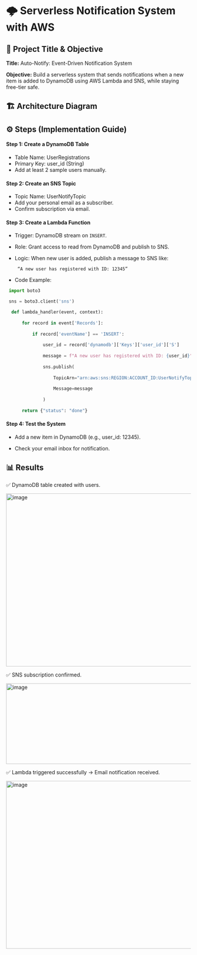 # 🌩 Serverless Notification System with AWS

## 📌 Project Title & Objective

**Title:** Auto-Notify: Event-Driven Notification System  

**Objective:** Build a serverless system that sends notifications when a new item is added to DynamoDB using AWS Lambda and SNS, while staying free-tier safe.

## 🏗️ Architecture Diagram

## ⚙️ Steps (Implementation Guide)

#### Step 1: Create a DynamoDB Table

- Table Name: UserRegistrations  
- Primary Key: user_id (String)
- Add at least 2 sample users manually.

#### Step 2: Create an SNS Topic

- Topic Name: UserNotifyTopic 
- Add your personal email as a subscriber.  
- Confirm subscription via email.

#### Step 3: Create a Lambda Function
- Trigger: DynamoDB stream on `INSERT`.  
- Role: Grant access to read from DynamoDB and publish to SNS.
- Logic: When new user is added, publish a message to SNS like:
  
       “A new user has registered with ID: 12345”
  
- Code Example:
```python
 import boto3

 sns = boto3.client('sns')

  def lambda_handler(event, context):
  
      for record in event['Records']:
      
          if record['eventName'] == 'INSERT':
      
              user_id = record['dynamodb']['Keys']['user_id']['S']
              
              message = f"A new user has registered with ID: {user_id}"
              
              sns.publish(
              
                  TopicArn="arn:aws:sns:REGION:ACCOUNT_ID:UserNotifyTopic",
                  
                  Message=message
                  
              )
              
      return {"status": "done"}
```

#### Step 4: Test the System

- Add a new item in DynamoDB (e.g., user_id: 12345).

- Check your email inbox for notification.

## 📊 Results

✅ DynamoDB table created with users.

<img width="940" height="470" alt="image" src="https://github.com/user-attachments/assets/c6554398-b051-4638-88f5-d50168d40dd8" />

✅ SNS subscription confirmed.

<img width="931" height="219" alt="image" src="https://github.com/user-attachments/assets/49815ec1-0eaa-4333-8fbc-c6a354ee1c00" />

✅ Lambda triggered successfully → Email notification received.

<img width="978" height="456" alt="image" src="https://github.com/user-attachments/assets/4c758c8b-5a0a-4344-b041-f2cff3f250db" />
